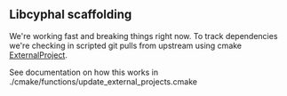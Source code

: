 ## Libcyphal scaffolding

We're working fast and breaking things right now. To track dependencies we're checking in
scripted git pulls from upstream using cmake [ExternalProject](https://cmake.org/cmake/help/latest/module/ExternalProject.html).

See documentation on how this works in ./cmake/functions/update_external_projects.cmake
